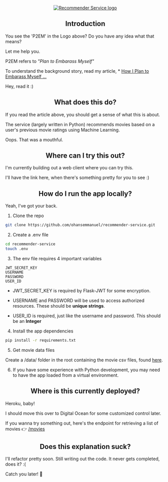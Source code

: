 <p align="center"><a href="#" target="_blank" rel="noopener noreferrer"> <img src="https://image.ibb.co/evGJH7/Artboard_1_3x.png" alt="Recommender Service logo"></a></p>

<h2 align="center">Introduction</h2>
You see the 'P2EM' in the Logo above? Do you have any idea what that means?

Let me help you.

P2EM refers to _"Plan to Embarass Myself"_

To understand the background story, read my article, \*
<a href="https://codeburst.io/how-i-plan-to-embarrass-myself-by-attempting-to-learn-12-incredibly-hard-skills-one-a-month-622ab0acc05b" target="_blank" rel="noopener noreferrer">How I Plan to Embarass Myself ...</a>

Hey, read it :)

<h2 align="center">What does this do?</h2>
If you read the article above, you should get a sense of what this is about.

The service (largely written in Python) recommends movies based on a user's previous movie ratings using Machine Learning.

Oops. That was a mouthful.

<h2 align="center">Where can I try this out? </h2>
I'm currently building out a web client where you can try this.

I'll have the link here, when there's something pretty for you to see :)

<h2 align="center">How do I run the app locally?</h2>

Yeah, I've got your back.

1.  Clone the repo

```bash
git clone https://github.com/ohansemmanuel/recommender-service.git
```

2.  Create a .env file

```bash
cd recommender-service
touch .env
```

3.  The env file requires 4 important variables

```env
JWT_SECRET_KEY
USERNAME
PASSWORD
USER_ID
```

* JWT_SECRET_KEY is required by Flask-JWT for some encryption.

* USERNAME and PASSWORD will be used to access authorized resources. These should be **unique strings**.

* USER_ID is required, just like the username and password. This should be an **Integer**

4.  Install the app dependencies

```bash
pip install -r requirements.txt
```

5.  Get movie data files

Create a /data/ folder in the root containing the movie csv files, found [here](https://github.com/jcurlier/notebooks/tree/e644e98c6653da9303e081785a6763c1e79f7005/collaborative-filtering/data).

6.  If you have some experience with Python development, you may need to have the app loaded from a virtual environment.

<h2 align="center">Where is this currently deployed?</h2>
Heroku, baby!

I should move this over to Digital Ocean for some customized control later.

If you wanna try something out, here's the endpoint for retrieving a list of movies 👉 <a href="https://recommender-service.herokuapp.com/movies" target="_blank" rel="noopener noreferrer">/movies</a>

<h2 align="center">Does this explanation suck?</h2>

I'll refactor pretty soon. Still writing out the code. It never gets completed, does it? :(

Catch you later! 👊
